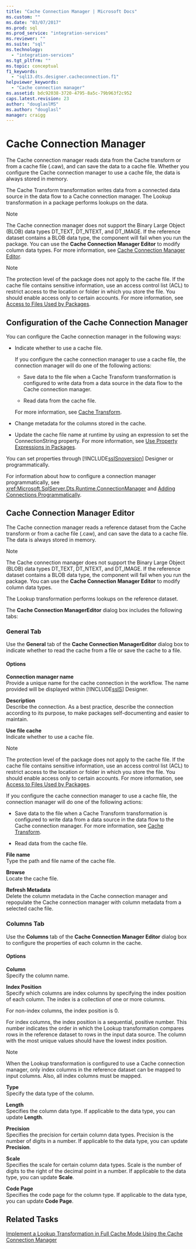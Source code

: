 ```yaml
---
title: "Cache Connection Manager | Microsoft Docs"
ms.custom: ""
ms.date: "03/07/2017"
ms.prod: sql
ms.prod_service: "integration-services"
ms.reviewer: ""
ms.suite: "sql"
ms.technology: 
  - "integration-services"
ms.tgt_pltfrm: ""
ms.topic: conceptual
f1_keywords: 
  - "sql13.dts.designer.cacheconnection.f1"
helpviewer_keywords: 
  - "Cache connection manager"
ms.assetid: bdc92038-3720-4795-8a5c-79b963f2c952
caps.latest.revision: 23
author: "douglaslMS"
ms.author: "douglasl"
manager: craigg
---
```

# Cache Connection Manager
  The Cache connection manager reads data from the Cache transform or from a cache file (.caw), and can save the data to a cache file. Whether you configure the Cache connection manager to use a cache file, the data is always stored in memory.  
  
 The Cache Transform transformation writes data from a connected data source in the data flow to a Cache connection manager. The Lookup transformation in a package performs lookups on the data.  
  
> [!NOTE]  
>  The Cache connection manager does not support the Binary Large Object (BLOB) data types DT_TEXT, DT_NTEXT, and DT_IMAGE. If the reference dataset contains a BLOB data type, the component will fail when you run the package. You can use the **Cache Connection Manager Editor** to modify column data types. For more information, see [Cache Connection Manager Editor](cache-connection-manager-editor.md).  
  
> [!NOTE]  
>  The protection level of the package does not apply to the cache file. If the cache file contains sensitive information, use an access control list (ACL) to restrict access to the location or folder in which you store the file. You should enable access only to certain accounts. For more information, see [Access to Files Used by Packages](../../integration-services/security/security-overview-integration-services.md#files).  
  
## Configuration of the Cache Connection Manager  
 You can configure the Cache connection manager in the following ways:  
  
-   Indicate whether to use a cache file.  
  
     If you configure the cache connection manager to use a cache file, the connection manager will do one of the following actions:  
  
    -   Save data to the file when a Cache Transform transformation is configured to write data from a data source in the data flow to the Cache connection manager.  
  
    -   Read data from the cache file.  
  
     For more information, see [Cache Transform](../../integration-services/data-flow/transformations/cache-transform.md).  
  
-   Change metadata for the columns stored in the cache.  
  
-   Update the cache file name at runtime by using an expression to set the ConnectionString property. For more information, see [Use Property Expressions in Packages](../../integration-services/expressions/use-property-expressions-in-packages.md).  
  
 You can set properties through [!INCLUDE[ssISnoversion](../../includes/ssisnoversion-md.md)] Designer or programmatically.  
  
 For information about how to configure a connection manager programmatically, see <xref:Microsoft.SqlServer.Dts.Runtime.ConnectionManager> and [Adding Connections Programmatically](../../integration-services/building-packages-programmatically/adding-connections-programmatically.md).  
  
## Cache Connection Manager Editor
  The Cache connection manager reads a reference dataset from the Cache transform or from a cache file (.caw), and can save the data to a cache file. The data is always stored in memory.  
  
> [!NOTE]  
>  The Cache connection manager does not support the Binary Large Object (BLOB) data types DT_TEXT, DT_NTEXT, and DT_IMAGE. If the reference dataset contains a BLOB data type, the component will fail when you run the package. You can use the **Cache Connection Manager Editor** to modify column data types.  
  
 The Lookup transformation performs lookups on the reference dataset.  
  
 The **Cache Connection ManagerEditor** dialog box includes the following tabs:  
  
###  <a name="generaltab"></a> General Tab  
 Use the **General** tab of the **Cache Connection ManagerEditor** dialog box to indicate whether to read the cache from a file or save the cache to a file.  
  
#### Options  
 **Connection manager name**  
 Provide a unique name for the cache connection in the workflow. The name provided will be displayed within [!INCLUDE[ssIS](../../includes/ssis-md.md)] Designer.  
  
 **Description**  
 Describe the connection. As a best practice, describe the connection according to its purpose, to make packages self-documenting and easier to maintain.  
  
 **Use file cache**  
 Indicate whether to use a cache file.  
  
> [!NOTE]  
>  The protection level of the package does not apply to the cache file. If the cache file contains sensitive information, use an access control list (ACL) to restrict access to the location or folder in which you store the file. You should enable access only to certain accounts. For more information, see [Access to Files Used by Packages](../../integration-services/security/security-overview-integration-services.md#files).  
  
 If you configure the cache connection manager to use a cache file, the connection manager will do one of the following actions:  
  
-   Save data to the file when a Cache Transform transformation is configured to write data from a data source in the data flow to the Cache connection manager. For more information, see [Cache Transform](../../integration-services/data-flow/transformations/cache-transform.md).  
  
-   Read data from the cache file.  
  
 **File name**  
 Type the path and file name of the cache file.  
  
 **Browse**  
 Locate the cache file.  
  
 **Refresh Metadata**  
 Delete the column metadata in the Cache connection manager and repopulate the Cache connection manager with column metadata from a selected cache file.  
  
###  <a name="columnstab"></a> Columns Tab  
 Use the **Columns** tab of the **Cache Connection Manager Editor** dialog box to configure the properties of each column in the cache.  
  
#### Options  
 **Column**  
 Specify the column name.  
  
 **Index Position**  
 Specify which columns are index columns by specifying the index position of each column. The index is a collection of one or more columns.  
  
 For non-index columns, the index position is 0.  
  
 For index columns, the index position is a sequential, positive number. This number indicates the order in which the Lookup transformation compares rows in the reference dataset to rows in the input data source. The column with the most unique values should have the lowest index position.  
  
> [!NOTE]  
>  When the Lookup transformation is configured to use a Cache connection manager, only index columns in the reference dataset can be mapped to input columns. Also, all index columns must be mapped.  
  
 **Type**  
 Specify the data type of the column.  
  
 **Length**  
 Specifies the column data type. If applicable to the data type, you can update **Length**.  
  
 **Precision**  
 Specifies the precision for certain column data types. Precision is the number of digits in a number. If applicable to the data type, you can update **Precision**.  
  
 **Scale**  
 Specifies the scale for certain column data types. Scale is the number of digits to the right of the decimal point in a number. If applicable to the data type, you can update **Scale**.  
  
 **Code Page**  
 Specifies the code page for the column type. If applicable to the data type, you can update **Code Page**.  
  
## Related Tasks  
 [Implement a Lookup Transformation in Full Cache Mode Using the Cache Connection Manager](lookup-transformation-full-cache-mode-cache-connection-manager.md)  
  
  
